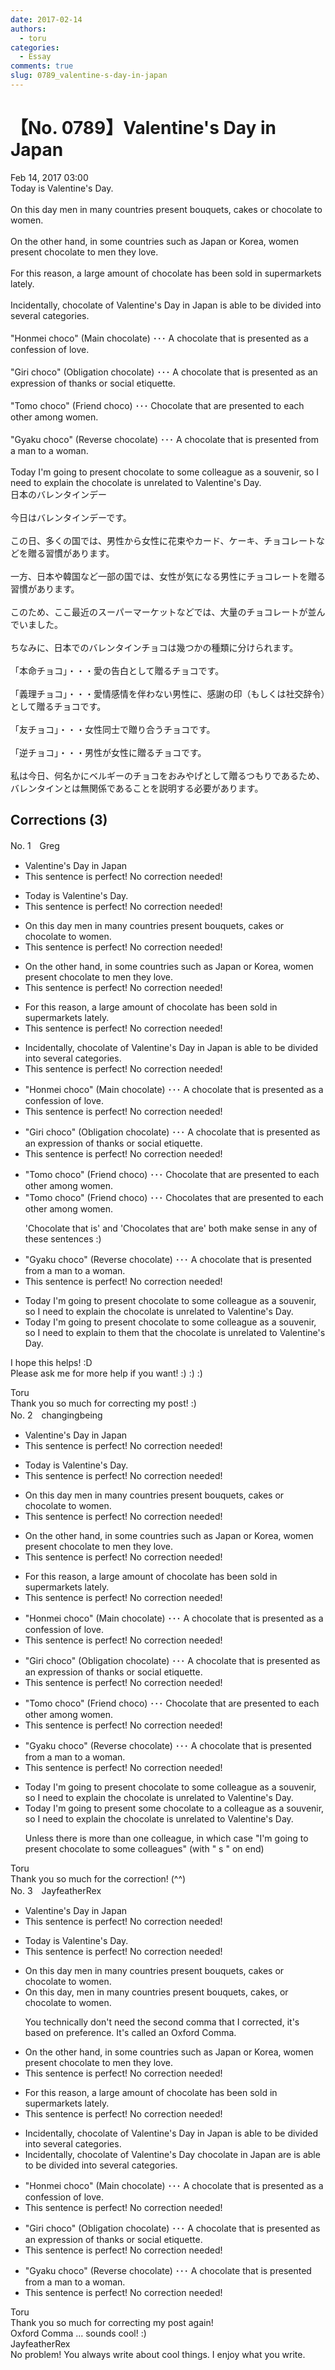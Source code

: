 ```yaml
---
date: 2017-02-14
authors:
  - toru
categories:
  - Essay
comments: true
slug: 0789_valentine-s-day-in-japan
---
```


# 【No. 0789】Valentine's Day in Japan
<div class="date">Feb 14, 2017 03:00</div>
<div id="post"><div id="body_show_ori">
Today is Valentine's Day.<br/><br/>On this day men in many countries present bouquets, cakes or chocolate to women.<br/><br/>On the other hand, in some countries such as Japan or Korea, women present chocolate to men they love.<br/><br/>For this reason, a large amount of chocolate has been sold in supermarkets lately.<br/><br/>Incidentally, chocolate of Valentine's Day in Japan is able to be divided into several categories.<br/><br/>"Honmei choco" (Main chocolate) ･･･ A chocolate that is presented as a confession of love.<br/><br/>"Giri choco" (Obligation chocolate) ･･･ A chocolate that is presented as an expression of thanks or social etiquette.<br/><br/>"Tomo choco" (Friend choco) ･･･ Chocolate that are presented to each other among women.<br/><br/>"Gyaku choco" (Reverse chocolate) ･･･ A chocolate that is presented from a man to a woman.<br/><br/>Today I'm going to present chocolate to some colleague as a souvenir, so I need to explain the chocolate is unrelated to Valentine's Day.
</div></div>

<!-- more -->

<div id="post_ja"><div id="body_show_mo">
日本のバレンタインデー<br/><br/>今日はバレンタインデーです。<br/><br/>この日、多くの国では、男性から女性に花束やカード、ケーキ、チョコレートなどを贈る習慣があります。<br/><br/>一方、日本や韓国など一部の国では、女性が気になる男性にチョコレートを贈る習慣があります。<br/><br/>このため、ここ最近のスーパーマーケットなどでは、大量のチョコレートが並んでいました。<br/><br/>ちなみに、日本でのバレンタインチョコは幾つかの種類に分けられます。<br/><br/>「本命チョコ」・・・愛の告白として贈るチョコです。<br/><br/>「義理チョコ」・・・愛情感情を伴わない男性に、感謝の印（もしくは社交辞令）として贈るチョコです。<br/><br/>「友チョコ」・・・女性同士で贈り合うチョコです。<br/><br/>「逆チョコ」・・・男性が女性に贈るチョコです。<br/><br/>私は今日、何名かにベルギーのチョコをおみやげとして贈るつもりであるため、バレンタインとは無関係であることを説明する必要があります。
</div></div>

## Corrections (3)
<div id="block"><div class="first_name"> No. 1　<span class="just_name">Greg</span></div><div id="block2">
<ul class="correction_field">
<li class="incorrect">Valentine's Day in Japan</li>
<li class="corrected perfect">This sentence is perfect! No correction needed!</li>
</ul>
<ul class="correction_field">
<li class="incorrect">Today is Valentine's Day.</li>
<li class="corrected perfect">This sentence is perfect! No correction needed!</li>
</ul>
<ul class="correction_field">
<li class="incorrect">On this day men in many countries present bouquets, cakes or chocolate to women.</li>
<li class="corrected perfect">This sentence is perfect! No correction needed!</li>
</ul>
<ul class="correction_field">
<li class="incorrect">On the other hand, in some countries such as Japan or Korea, women present chocolate to men they love.</li>
<li class="corrected perfect">This sentence is perfect! No correction needed!</li>
</ul>
<ul class="correction_field">
<li class="incorrect">For this reason, a large amount of chocolate has been sold in supermarkets lately.</li>
<li class="corrected perfect">This sentence is perfect! No correction needed!</li>
</ul>
<ul class="correction_field">
<li class="incorrect">Incidentally, chocolate of Valentine's Day in Japan is able to be divided into several categories.</li>
<li class="corrected perfect">This sentence is perfect! No correction needed!</li>
</ul>
<ul class="correction_field">
<li class="incorrect">"Honmei choco" (Main chocolate) ･･･ A chocolate that is presented as a confession of love.</li>
<li class="corrected perfect">This sentence is perfect! No correction needed!</li>
</ul>
<ul class="correction_field">
<li class="incorrect">"Giri choco" (Obligation chocolate) ･･･ A chocolate that is presented as an expression of thanks or social etiquette.</li>
<li class="corrected perfect">This sentence is perfect! No correction needed!</li>
</ul>
<ul class="correction_field">
<li class="incorrect">"Tomo choco" (Friend choco) ･･･ Chocolate that are presented to each other among women.</li>
<li class="corrected correct">
"Tomo choco" (Friend choco) ･･･ Chocolates that are presented to each other among women.
<p class="correction_comment">'Chocolate that is' and 'Chocolates that are' both make sense in any of these sentences :)</p>
</li>
</ul>
<ul class="correction_field">
<li class="incorrect">"Gyaku choco" (Reverse chocolate) ･･･ A chocolate that is presented from a man to a woman.</li>
<li class="corrected perfect">This sentence is perfect! No correction needed!</li>
</ul>
<ul class="correction_field">
<li class="incorrect">Today I'm going to present chocolate to some colleague as a souvenir, so I need to explain the chocolate is unrelated to Valentine's Day.</li>
<li class="corrected correct">
Today I'm going to present chocolate to some colleague as a souvenir, so I need to explain to them that the chocolate is unrelated to Valentine's Day.
</li>
</ul>
<p class="comment_small">
 I hope this helps! :D
 <br/>
 Please ask me for more help if you want! :) :) :)
</p>

</div><div class="name"><span class="just_name">Toru</span><br>
Thank you so much for correcting my post! :)
</div>
</div>
<div id="block"><div class="first_name"> No. 2　<span class="just_name">changingbeing</span></div><div id="block2">
<ul class="correction_field">
<li class="incorrect">Valentine's Day in Japan</li>
<li class="corrected perfect">This sentence is perfect! No correction needed!</li>
</ul>
<ul class="correction_field">
<li class="incorrect">Today is Valentine's Day.</li>
<li class="corrected perfect">This sentence is perfect! No correction needed!</li>
</ul>
<ul class="correction_field">
<li class="incorrect">On this day men in many countries present bouquets, cakes or chocolate to women.</li>
<li class="corrected perfect">This sentence is perfect! No correction needed!</li>
</ul>
<ul class="correction_field">
<li class="incorrect">On the other hand, in some countries such as Japan or Korea, women present chocolate to men they love.</li>
<li class="corrected perfect">This sentence is perfect! No correction needed!</li>
</ul>
<ul class="correction_field">
<li class="incorrect">For this reason, a large amount of chocolate has been sold in supermarkets lately.</li>
<li class="corrected perfect">This sentence is perfect! No correction needed!</li>
</ul>
<ul class="correction_field">
<li class="incorrect">"Honmei choco" (Main chocolate) ･･･ A chocolate that is presented as a confession of love.</li>
<li class="corrected perfect">This sentence is perfect! No correction needed!</li>
</ul>
<ul class="correction_field">
<li class="incorrect">"Giri choco" (Obligation chocolate) ･･･ A chocolate that is presented as an expression of thanks or social etiquette.</li>
<li class="corrected perfect">This sentence is perfect! No correction needed!</li>
</ul>
<ul class="correction_field">
<li class="incorrect">"Tomo choco" (Friend choco) ･･･ Chocolate that are presented to each other among women.</li>
<li class="corrected perfect">This sentence is perfect! No correction needed!</li>
</ul>
<ul class="correction_field">
<li class="incorrect">"Gyaku choco" (Reverse chocolate) ･･･ A chocolate that is presented from a man to a woman.</li>
<li class="corrected perfect">This sentence is perfect! No correction needed!</li>
</ul>
<ul class="correction_field">
<li class="incorrect">Today I'm going to present chocolate to some colleague as a souvenir, so I need to explain the chocolate is unrelated to Valentine's Day.</li>
<li class="corrected correct">
Today I'm going to present some chocolate to a colleague as a souvenir, so I need to explain the chocolate is unrelated to Valentine's Day.
<p class="correction_comment">Unless there is more than one colleague, in which case "I'm going to present chocolate to some colleagues" (with " s " on end)</p>
</li>
</ul>
</div><div class="name"><span class="just_name">Toru</span><br>
Thank you so much for the correction! (^^)
</div>
</div>
<div id="block"><div class="first_name"> No. 3　<span class="just_name">JayfeatherRex</span></div><div id="block2">
<ul class="correction_field">
<li class="incorrect">Valentine's Day in Japan</li>
<li class="corrected perfect">This sentence is perfect! No correction needed!</li>
</ul>
<ul class="correction_field">
<li class="incorrect">Today is Valentine's Day.</li>
<li class="corrected perfect">This sentence is perfect! No correction needed!</li>
</ul>
<ul class="correction_field">
<li class="incorrect">On this day men in many countries present bouquets, cakes or chocolate to women.</li>
<li class="corrected correct">
On this day<span class="f_red">,</span> men in many countries present bouquets, cakes<span class="f_red">,</span> or chocolate to women.
<p class="correction_comment">You technically don't need the second comma that I corrected, it's based on preference.  It's called an Oxford Comma.</p>
</li>
</ul>
<ul class="correction_field">
<li class="incorrect">On the other hand, in some countries such as Japan or Korea, women present chocolate to men they love.</li>
<li class="corrected perfect">This sentence is perfect! No correction needed!</li>
</ul>
<ul class="correction_field">
<li class="incorrect">For this reason, a large amount of chocolate has been sold in supermarkets lately.</li>
<li class="corrected perfect">This sentence is perfect! No correction needed!</li>
</ul>
<ul class="correction_field">
<li class="incorrect">Incidentally, chocolate of Valentine's Day in Japan is able to be divided into several categories.</li>
<li class="corrected correct">
Incidentally, <span class="sline">chocolate of </span>Valentine's Day <span class="f_red">chocolate </span>in Japan <span class="f_red">are </span><span class="sline">is able to be </span>divided into several categories.
</li>
</ul>
<ul class="correction_field">
<li class="incorrect">"Honmei choco" (Main chocolate) ･･･ A chocolate that is presented as a confession of love.</li>
<li class="corrected perfect">This sentence is perfect! No correction needed!</li>
</ul>
<ul class="correction_field">
<li class="incorrect">"Giri choco" (Obligation chocolate) ･･･ A chocolate that is presented as an expression of thanks or social etiquette.</li>
<li class="corrected perfect">This sentence is perfect! No correction needed!</li>
</ul>
<ul class="correction_field">
<li class="incorrect">"Gyaku choco" (Reverse chocolate) ･･･ A chocolate that is presented from a man to a woman.</li>
<li class="corrected perfect">This sentence is perfect! No correction needed!</li>
</ul>
</div><div class="name"><span class="just_name">Toru</span><br>
Thank you so much for correcting my post again!<br/>Oxford Comma ... sounds cool! :)
</div>
<div class="name"><span class="just_name">JayfeatherRex</span><br>
No problem!  You always write about cool things.  I enjoy what you write.
</div>
</div>
